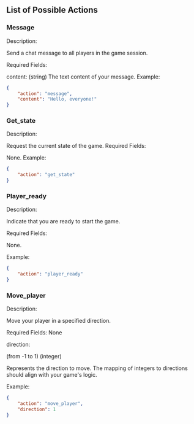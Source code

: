 ## List of Possible Actions

### Message

Description:

Send a chat message to all players in the game session.

Required Fields:

content: (string) The text content of your message.
Example:

```json
{
    "action": "message",
    "content": "Hello, everyone!"
}
```

### Get_state

Description:

Request the current state of the game.
Required Fields:

None.
Example:

```json
{
    "action": "get_state"
}
```

### Player_ready

Description:

Indicate that you are ready to start the game.

Required Fields:

None.

Example:
```json
{
    "action": "player_ready"
}
```

### Move_player

Description:

Move your player in a specified direction.

Required Fields: None

direction:

(from -1 to 1)
(integer)

Represents the direction to move. The mapping of integers to directions should align with your game's logic.

Example:

```json
{
    "action": "move_player",
    "direction": 1
}
```

